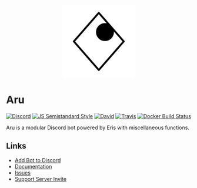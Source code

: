 <p align="center">
  <img src="logo.png" height="200px" width="200px">
</p>

# Aru
[![Discord](https://img.shields.io/discord/102860784329052160.svg?style=flat-square)](https://discord.gg/0qAx3KUU1I4X74Hc)
[![JS Semistandard Style](https://img.shields.io/badge/code%20style-semistandard-brightgreen.svg?style=flat-square)](https://github.com/Flet/semistandard)
[![David](https://img.shields.io/david/perhion/aru.svg?style=flat-square)](https://david-dm.org/perhion/aru)
[![Travis](https://img.shields.io/travis/perhion/aru.svg?style=flat-square)](https://travis-ci.org/perhion/aru)
[![Docker Build Status](https://img.shields.io/docker/build/perhion/aru.svg?style=flat-square)](https://hub.docker.com/r/perhion/aru/)

Aru is a modular Discord bot powered by Eris with miscellaneous functions.

## Links
* [Add Bot to Discord](https://discordapp.com/oauth2/authorize?client_id=168080204063834112&scope=bot&permissions=0)
* [Documentation](https://github.com/perhion/aru/wiki)
* [Issues](https://github.com/perhion/aru/issues)
* [Support Server Invite](https://discord.gg/0qAx3KUU1I4X74Hc)
